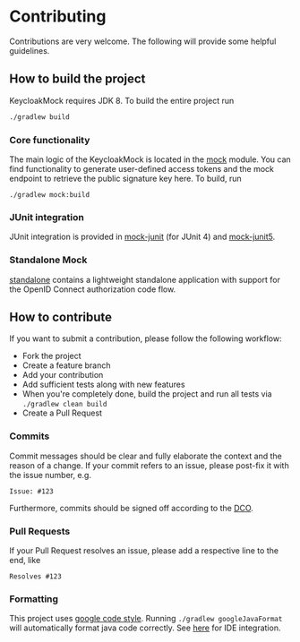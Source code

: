# Contributing

Contributions are very welcome. The following will provide some helpful guidelines.


## How to build the project

KeycloakMock requires JDK 8. To build the entire project run
```bash
./gradlew build
```
### Core functionality

The main logic of the KeycloakMock is located in the [mock](mock) module. You can find functionality to generate user-defined access tokens
and the mock endpoint to retrieve the public signature key here. To build, run
```
./gradlew mock:build
```

### JUnit integration

JUnit integration is provided in [mock-junit](mock-junit) (for JUnit 4) and [mock-junit5](mock-junit5).

### Standalone Mock

[standalone](standalone) contains a lightweight standalone application with support for the OpenID Connect authorization code flow.

## How to contribute

If you want to submit a contribution, please follow the following workflow:

* Fork the project
* Create a feature branch
* Add your contribution
* Add sufficient tests along with new features
* When you're completely done, build the project and run all tests via `./gradlew clean build`
* Create a Pull Request

### Commits

Commit messages should be clear and fully elaborate the context and the reason of a change.
If your commit refers to an issue, please post-fix it with the issue number, e.g.

```
Issue: #123
```

Furthermore, commits should be signed off according to the [DCO](DCO).

### Pull Requests

If your Pull Request resolves an issue, please add a respective line to the end, like

```
Resolves #123
```

### Formatting

This project uses [google code style](https://github.com/google/styleguide). Running ```./gradlew googleJavaFormat``` 
will automatically format java code correctly. See [here](https://github.com/google/google-java-format) for IDE integration.
